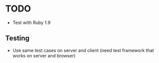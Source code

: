 
TODO
====

  * Test with Ruby 1.9


Testing
-------

  * Use same test cases on server and client (need test framework that works on server and browser)
